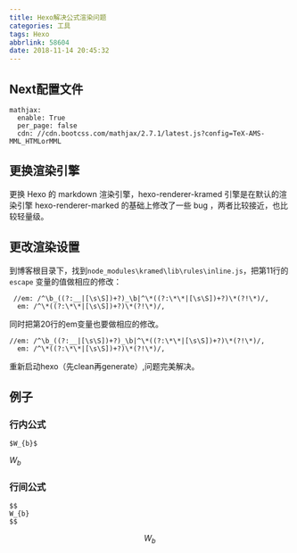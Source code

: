 ```yaml
---
title: Hexo解决公式渲染问题
categories: 工具
tags: Hexo
abbrlink: 58604
date: 2018-11-14 20:45:32
---
```

## Next配置文件

```shell
mathjax:
  enable: True
  per_page: false
  cdn: //cdn.bootcss.com/mathjax/2.7.1/latest.js?config=TeX-AMS-MML_HTMLorMML
```

## 更换渲染引擎
更换 Hexo 的 markdown 渲染引擎，hexo-renderer-kramed 引擎是在默认的渲染引擎 hexo-renderer-marked 的基础上修改了一些 bug ，两者比较接近，也比较轻量级。


## 更改渲染设置
到博客根目录下，找到`node_modules\kramed\lib\rules\inline.js`，把第11行的` escape` 变量的值做相应的修改：
```shell
 //em: /^\b_((?:__|[\s\S])+?)_\b|^\*((?:\*\*|[\s\S])+?)\*(?!\*)/,
  em: /^\*((?:\*\*|[\s\S])+?)\*(?!\*)/,
```
同时把第20行的em变量也要做相应的修改。
```shell
//em: /^\b_((?:__|[\s\S])+?)_\b|^\*((?:\*\*|[\s\S])+?)\*(?!\*)/,
  em: /^\*((?:\*\*|[\s\S])+?)\*(?!\*)/,
```
重新启动hexo（先clean再generate）,问题完美解决。

<!--more-->

## 例子

### 行内公式

```
$W_{b}$
```

$W_{b}$

### 行间公式

```
$$
W_{b}
$$
```

$$
W_{b}
$$

